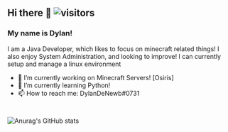 ## Hi there 👋 ![visitors](https://visitor-badge.glitch.me/badge?page_id=page.id)
### My name is Dylan!

I am a Java Developer, which likes to focus on minecraft related things!
I also enjoy System Administration, and looking to improve! I can currently setup and manage a linux environment

- 🔭 I’m currently working on Minecraft Servers! [Osiris]
- 🌱 I’m currently learning Python!
- 📫 How to reach me: DylanDeNewb#0731 

#

![Anurag's GitHub stats](https://github-readme-stats.vercel.app/api?username=DylanDeNewb&show_icons=true)

<!--
**DylanDeNewb/DylanDeNewb** is a ✨ _special_ ✨ repository because its `README.md` (this file) appears on your GitHub profile.

Here are some ideas to get you started:

- 🔭 I’m currently working on ...
- 🌱 I’m currently learning ...
- 👯 I’m looking to collaborate on ...
- 🤔 I’m looking for help with ...
- 💬 Ask me about ...
- 📫 How to reach me: ...
- 😄 Pronouns: ...
- ⚡ Fun fact: ...
-->
